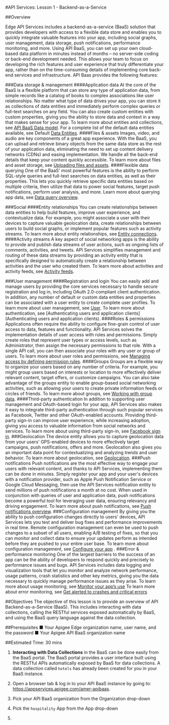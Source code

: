 #API Services: Lesson 1 - Backend-as-a-Service


##Overview

Edge API Services includes a backend-as-a-service (BaaS) solution that provides developers with access to a flexible data store and enables you to quickly integrate valuable features into your app, including social graphs, user management, data storage, push notifications, performance monitoring, and more.
Using API BaaS, you can set up your own cloud-based data platform in minutes instead of months – no server-side coding or back-end development needed. This allows your team to focus on developing the rich features and user experience that truly differentiate your app, rather than on the time-consuming details of implementing core back-end services and infrastructure.
API Baas provides the following features:

###Data storage & management
####Application data 
At the core of the BaaS is a flexible platform that can store any type of application data, from simple records like a catalog of books to complex associations like user relationships. No matter what type of data drives your app, you can store it as collections of data entities and immediately perform complex queries or full-text searches on any field. You can also create custom entities with custom properties, giving you the ability to store data and context in a way that makes sense for your app.
To learn more about entities and collections, see [API BaaS Data model](http://apigee.com/docs/app-services/content/app-services-data-model-1).
For a complete list of the default data entities available, see Default [Data Entities](http://apigee.com/docs/app-services/content/default-data-entities).
####Files & assets
Images, video, and audio are key components of a great app experience. With the BaaS, you can upload and retrieve binary objects from the same data store as the rest of your application data, eliminating the need to set up content delivery networks (CDNs) and easing implementation. We handle all the back-end details that keep your content quickly accessible.
To learn more about files and asset storage, see [Uploading files and assets](http://apigee.com/docs/app-services/content/uploading-files-and-assets).
####Flexible data querying
One of the BaaS' most powerful features is the ability to perform SQL-style queries and full-text searches on data entities, as well as their properties. This lets you quickly retrieve specific data entities based on multiple criteria, then utilize that data to power social features, target push notifications, perform user analysis, and more.
Learn more about querying app data, see [Data query overview](http://apigee.com/docs/app-services/content/app-services-data-query-overview).

###Social
####Entity relationships
You can create relationships between data entities to help build features, improve user experience, and contextualize data. For example, you might associate a user with their devices to capture valuable geolocation data, create relationships between users to build social graphs, or implement popular features such as activity streams.
To learn more about entity relationships, see [Entity connections](http://apigee.com/docs/app-services/content/entity-relationships).
####Activity streams
A key aspect of social networking apps is the ability to provide and publish data streams of user actions, such as ongoing lists of comments, activities, and tweets. API Services simplifies management and routing of these data streams by providing an activity entity that is specifically designed to automatically create a relationship between activities and the user who created them.
To learn more about activities and activity feeds, see [Activity feeds](http://apigee.com/docs/app-services/content/activity).

###User management
####Registration and login
You can easily add and manage users by providing the core services necessary to handle secure registration and log in, including OAuth 2.0-compliant client authentication. In addition, any number of default or custom data entities and properties can be associated with a user entity to create complete user profiles.
To learn more about user management, see [User](http://apigee.com/docs/app-services/content/user).
To learn more about authentication, see [Authenticating users and application clients](Authenticating users and application clients).
####Roles & permissions
Applications often require the ability to configure fine-grain control of user access to data, features and functionality. API Services solves the implementation details of user access with roles and permissions. Simply create roles that represent user types or access levels, such as Administrator, then assign the necessary permissions to that role. With a single API call, you can then associate your roles with any user or group of users.
To learn more about user roles and permissions, see [Managing access by defining permission rules](http://apigee.com/docs/app-services/content/managing-access-defining-permission-rules).
####Groups
Groups are a flexible way to organize your users based on any number of criteria. For example, you might group users based on interests or location to more effectively deliver relevant content, target offers, or customize campaigns. You can also take advantage of the groups entity to enable group-based social networking activities, such as allowing your users to create private information feeds or circles of friends.
To learn more about groups, see [Working with group data](http://apigee.com/docs/app-services/content/group).
####Third-party authentication
In addition to supporting user management and OAuth-based login for your app, API Services also makes it easy to integrate third-party authentication through such popular services as Facebook, Twitter and other OAuth-enabled accounts. Providing third-party sign-in can improve user experience, while increasing adoption, giving you access to valuable information from social networks and services.
To learn more about using third-party sign-in, see [Facebook sign in](http://apigee.com/docs/app-services/content/facebook-sign).
###Geolocation
The device entity allows you to capture geolocation data from your users' GPS-enabled devices to more effectively target campaigns, push notifications, offers and more. Geolocation also gives you an important data point for contextualizing and analyzing trends and user behavior.
To learn more about geolocation, see [Geolocation](http://apigee.com/docs/app-services/content/geolocation).
###Push notifications
Push notifications are the most effective way to engage your users with relevant content, and thanks to API Services, implementing them can be done in minutes. Simply register your app and your user's devices with a notification provider, such as Apple Push Notification Service or Google Cloud Messaging, then use the API Services notification entity to send millions of push notifications a month at no cost. When used in conjunction with queries of user and application data, push notifications become a powerful tool for leveraging user data, ensuring relevancy and driving engagement.
To learn more about push notifications, see [Push notifications overview](http://apigee.com/docs/app-services/content/push-notifications-overview).
###Configuration management
By giving you the ability to push configuration changes directly to users' devices, API Services lets you test and deliver bug fixes and performance improvements in real time. Remote configuration management can even be used to push changes to a subset of all users, enabling A/B testing of fixes, so that you can monitor and collect data to ensure your updates perform as intended before they are pushed to your entire user base.
To learn more about configuration management, see [Configure your app](http://apigee.com/docs/app-services/content/configure-your-app) .
###Error & performance monitoring
One of the largest barriers to the success of an app can be the ability of developers to respond quickly and precisely to performance issues and bugs. API Services includes data logging and visualization tools that let you monitor and analyze network performance, usage patterns, crash statistics and other key metrics, giving you the data necessary to quickly manage performance issues as they arise.
To learn more about usage monitoring, see [Monitor your app’s use](http://apigee.com/docs/app-services/content/monitor-your-app%E2%80%99s-use)
To learn more about error monitoring, see [Get alerted to crashes and critical errors](http://apigee.com/docs/app-services/content/get-alerted-crashes-and-critical-errors)

##Objectives
The objective of this lesson is to provide an overview of API Backend-as-a-Service (BaaS). This includes interacting with data collections, calling the RESTful services exposed automatically by BaaS, and using the BaaS query language against the data collection.

##Prerequisites
■	Your Apigee Edge organization name, user name, and the password 
■	Your Apigee API BaaS organization name

##Estimated Time: 30 mins
1. **Interacting with Data Collections** in the BaaS can be done easily from the BaaS portal. The BaaS portal provides a user interface built using the RESTful APIs automatically exposed by BaaS for data collections. A data collection called `hotels` has already been created for you in your BaaS instance.
 1. Open a browser tab & log in to your API BaaS instance by going to: https://appservices.apigee.com/amer-apibaas. 
 2. Pick your API BaaS organization from the Organization drop-down
 3. Pick the `hospitality` App from the App drop-down

2. 














